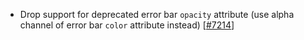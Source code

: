  - Drop support for deprecated error bar `opacity` attribute (use alpha channel of error bar `color` attribute instead) [[#7214](https://github.com/plotly/plotly.js/pull/7216)]